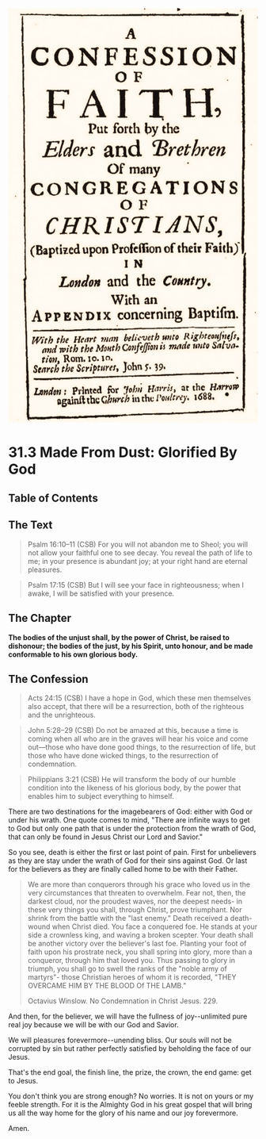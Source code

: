 <img class="intro-right" src="../images/art-1689.png">

# 31.3 Made From Dust: Glorified By God

## Table of Contents

<!-- toc -->

## The Text

>Psalm 16:10–11 (CSB) For you will not abandon me to Sheol; you will not allow your faithful one to see decay. You reveal the path of life to me; in your presence is abundant joy; at your right hand are eternal pleasures.

>Psalm 17:15 (CSB) But I will see your face in righteousness; when I awake, I will be satisfied with your presence.

## The Chapter

**The bodies of the unjust shall, by the power of Christ, be raised to dishonour; the bodies of the just, by his Spirit, unto honour, and be made conformable to his own glorious body.**

## The Confession

>Acts 24:15 (CSB) I have a hope in God, which these men themselves also accept, that there will be a resurrection, both of the righteous and the unrighteous.

>John 5:28–29 (CSB) Do not be amazed at this, because a time is coming when all who are in the graves will hear his voice and come out—those who have done good things, to the resurrection of life, but those who have done wicked things, to the resurrection of condemnation.

>Philippians 3:21 (CSB) He will transform the body of our humble condition into the likeness of his glorious body, by the power that enables him to subject everything to himself.

There are two destinations for the imagebearers of God: either with God or under his wrath. One quote comes to mind, "There are infinite ways to get to God but only one path that is under the protection from the wrath of God, that can only be found in Jesus Christ our Lord and Savior."

So you see, death is either the first or last point of pain. First for unbelievers as they are stay under the wrath of God for their sins against God. Or last for the believers as they are finally called home to be with their Father.

>We are more than conquerors through his grace who loved us in the very circumstances that threaten to overwhelm. Fear not, then, the darkest cloud, nor the proudest waves, nor the deepest needs- in these very things you shall, through Christ, prove triumphant. Nor shrink from the battle with the "last enemy." Death received a death-wound when Christ died. You face a conquered foe. He stands at your side a crownless king, and waving a broken scepter. Your death shall be another victory over the believer's last foe. Planting your foot of faith upon his prostrate neck, you shall spring into glory, more than a conqueror, through him that loved you. Thus passing to glory in triumph, you shall go to swell the ranks of the "noble army of martyrs"- those Christian heroes of whom it is recorded, "THEY OVERCAME HIM BY THE BLOOD Of THE LAMB."
>
>Octavius Winslow. No Condemnation in Christ Jesus. 229.

And then, for the believer, we will have the fullness of joy--unlimited pure real joy because we will be with our God and Savior.

We will pleasures forevermore--unending bliss. Our souls will not be corrupted by sin but rather perfectly satisfied by beholding the face of our Jesus.

That's the end goal, the finish line, the prize, the crown, the end game: get to Jesus.

You don't think you are strong enough? No worries. It is not on yours or my feeble strength. For it is the Almighty God in his great gospel that will bring us all the way home for the glory of his name and our joy forevermore.

Amen.